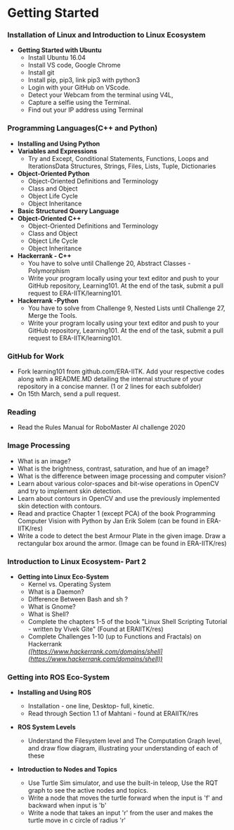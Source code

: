 # Getting Started

### Installation of Linux and Introduction to Linux Ecosystem

 - **Getting Started with Ubuntu**  
   - Install Ubuntu 16.04  
   - Install VS code, Google Chrome  
   - Install git  
   - Install pip, pip3, link pip3 with python3  
   - Login with your GitHub on VScode.  
   - Detect your Webcam from the terminal using V4L,  
   - Capture a selfie using the Terminal.  
   - Find out your IP address using Terminal  

### Programming Languages(C++ and Python)

 - **Installing and Using Python**    
 - **Variables and Expressions**  
    - Try and Except, Conditional Statements, Functions, Loops and IterationsData Structures, Strings, Files, Lists, Tuple, Dictionaries  
- **Object-Oriented Python**  
  - Object-Oriented Definitions and Terminology  
  - Class and Object  
  - Object Life Cycle  
  - Object Inheritance  
- **Basic Structured Query Language**  
- **Object-Oriented C++**  
    - Object-Oriented Definitions and Terminology  
    - Class and Object  
    - Object Life Cycle  
    - Object Inheritance  
- **Hackerrank - C++**  
  - You have to solve until Challenge 20, Abstract Classes - Polymorphism  
  - Write your program locally using your text editor and push to your GitHub repository, Learning101. At the end of the task, submit a pull request to ERA-IITK/learning101.  
- **Hackerrank -Python**  
  - You have to solve from Challenge 9, Nested Lists until Challenge 27, Merge the Tools.  
  - Write your program locally using your text editor and push to your GitHub repository, Learning101. At the end of the task, submit a pull request to ERA-IITK/learning101.  

### GitHub for Work  
   - Fork learning101 from github.com/ERA-IITK. Add your respective codes along with a README.MD detailing the internal structure of your repository in a concise manner. (1 or 2 lines for each subfolder)  
   - On 15th March, send a pull request.  

### Reading  

  - Read the Rules Manual for RoboMaster AI challenge 2020  

### Image Processing  

  - What is an image?  
  - What is the brightness, contrast, saturation, and hue of an image?  
  - What is the difference between image processing and computer vision?  
  - Learn about various color-spaces and bit-wise operations in OpenCV and try to implement skin detection.  
  - Learn about contours in OpenCV and use the previously implemented skin detection with contours.  
  - Read and practice Chapter 1 (except PCA) of the book Programming Computer Vision with Python by Jan Erik Solem (can be found in ERA-IITK/res)  
  - Write a code to detect the best Armour Plate in the given image. Draw a rectangular box around the armor. (Image can be found in ERA-IITK/res)  

### Introduction to Linux Ecosystem- Part 2 

- **Getting into Linux Eco-System**  
  - Kernel vs. Operating System  
  - What is a Daemon?  
  - Difference Between Bash and sh ?  
  - What is Gnome?  
  - What is Shell?  
  - Complete the chapters 1-5 of the book "Linux Shell Scripting Tutorial - written by Vivek Gite" (Found at ERAIITK/res)    
  - Complete Challenges 1-10 (up to Functions and Fractals) on Hackerrank  
*([https://www.hackerrank.com/domains/shell](https://www.hackerrank.com/domains/shell))*  

### Getting into ROS Eco-System

- **Installing and Using ROS**  
  - Installation - one line, Desktop- full, kinetic.  
  - Read through Section 1.1 of Mahtani - found at ERAIITK/res  
  
- **ROS System Levels**  
   - Understand the Filesystem level and The Computation Graph level, and draw flow diagram, illustrating your understanding of each of these  
  
-  **Introduction to Nodes and Topics**  
   - Use Turtle Sim simulator, and use the built-in teleop, Use the RQT graph to see the active
nodes and topics.  
   - Write a node that moves the turtle forward when the input is &#39;f&#39; and backward when input is &#39;b&#39;  
   - Write a node that takes an input &#39;r&#39; from the user and makes the turtle move in c circle of radius &#39;r&#39;  

